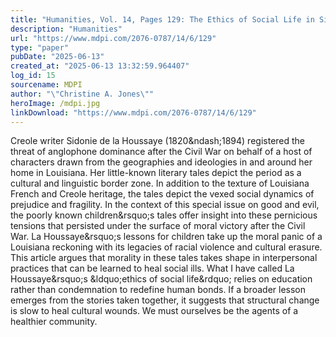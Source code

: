 ```yaml
---
title: "Humanities, Vol. 14, Pages 129: The Ethics of Social Life in Sidonie de la Houssaye&rsquo;s Louisiana Tales"
description: "Humanities"
url: "https://www.mdpi.com/2076-0787/14/6/129"
type: "paper"
pubDate: "2025-06-13"
created_at: "2025-06-13 13:32:59.964407"
log_id: 15
sourcename: MDPI
author: "\"Christine A. Jones\""
heroImage: /mdpi.jpg
linkDownload: "https://www.mdpi.com/2076-0787/14/6/129"
---
```


Creole writer Sidonie de la Houssaye (1820&amp;ndash;1894) registered the threat of anglophone dominance after the Civil War on behalf of a host of characters drawn from the geographies and ideologies in and around her home in Louisiana. Her little-known literary tales depict the period as a cultural and linguistic border zone. In addition to the texture of Louisiana French and Creole heritage, the tales depict the vexed social dynamics of prejudice and fragility. In the context of this special issue on good and evil, the poorly known children&amp;rsquo;s tales offer insight into these pernicious tensions that persisted under the surface of moral victory after the Civil War. La Houssaye&amp;rsquo;s lessons for children take up the moral panic of a Louisiana reckoning with its legacies of racial violence and cultural erasure. This article argues that morality in these tales takes shape in interpersonal practices that can be learned to heal social ills. What I have called La Houssaye&amp;rsquo;s &amp;ldquo;ethics of social life&amp;rdquo; relies on education rather than condemnation to redefine human bonds. If a broader lesson emerges from the stories taken together, it suggests that structural change is slow to heal cultural wounds. We must ourselves be the agents of a healthier community.
